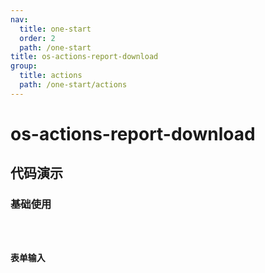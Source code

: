 ```yaml
---
nav:
  title: one-start
  order: 2
  path: /one-start
title: os-actions-report-download
group:
  title: actions
  path: /one-start/actions
---
```


# os-actions-report-download

## 代码演示

### 基础使用

<code src="../demos/actions/report-download/simple.tsx" />

### 表单输入

<code src="../demos/actions/report-download/modal-form.tsx" />

<API exports='["ActionsReportDownloadSettings", "ActionsReportDownloadRequests"]' src="../components/actions/report-download.tsx"></API>
